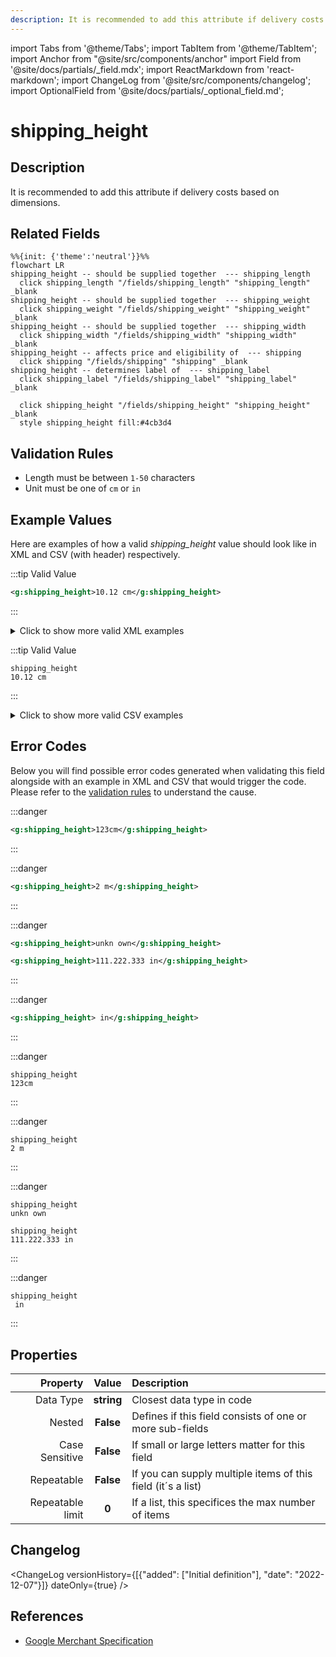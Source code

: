 ```yaml
---
description: It is recommended to add this attribute if delivery costs based on dimensions.
---
```


import Tabs from '@theme/Tabs';
import TabItem from '@theme/TabItem';
import Anchor from "@site/src/components/anchor"
import Field from '@site/docs/partials/_field.mdx';
import ReactMarkdown from 'react-markdown';
import ChangeLog from '@site/src/components/changelog';
import OptionalField from '@site/docs/partials/_optional_field.md';

# shipping_height

<OptionalField/>

## Description

It is recommended to add this attribute if delivery costs based on dimensions.


## Related Fields

```mermaid
%%{init: {'theme':'neutral'}}%%
flowchart LR
shipping_height -- should be supplied together  --- shipping_length
  click shipping_length "/fields/shipping_length" "shipping_length" _blank
shipping_height -- should be supplied together  --- shipping_weight
  click shipping_weight "/fields/shipping_weight" "shipping_weight" _blank
shipping_height -- should be supplied together  --- shipping_width
  click shipping_width "/fields/shipping_width" "shipping_width" _blank
shipping_height -- affects price and eligibility of  --- shipping
  click shipping "/fields/shipping" "shipping" _blank
shipping_height -- determines label of  --- shipping_label
  click shipping_label "/fields/shipping_label" "shipping_label" _blank

  click shipping_height "/fields/shipping_height" "shipping_height" _blank
  style shipping_height fill:#4cb3d4
```




## Validation Rules

- Length must be between `1-50` characters
- Unit must be one of `cm` or `in`


## Example Values

Here are examples of how a valid *shipping_height* value  should look like in XML and CSV (with header) respectively.

<Tabs>
  <TabItem value="valid_xml" label="XML" default>

:::tip Valid Value

```xml
<g:shipping_height>10.12 cm</g:shipping_height>
```

:::

<details>
  <summary>Click to show more valid XML examples</summary>
  <div>

```xml
<g:shipping_height>10.12 cm</g:shipping_height>
```

```xml
<g:shipping_height>0 cm</g:shipping_height>
```

```xml
<g:shipping_height>0.0 in</g:shipping_height>
```

```xml
<g:shipping_height>11 cm</g:shipping_height>
```

```xml
<g:shipping_height>15.2 in</g:shipping_height>
```


  </div>
</details>

 </TabItem>
  <TabItem value="valid_csv" label="CSV">

:::tip Valid Value

```csv
shipping_height
10.12 cm
```

:::

<details>
  <summary>Click to show more valid CSV examples</summary>
  <div>

```csv
shipping_height
10.12 cm
```

```csv
shipping_height
0 cm
```

```csv
shipping_height
0.0 in
```

```csv
shipping_height
11 cm
```

```csv
shipping_height
15.2 in
```


  </div>
</details>

  </TabItem>
</Tabs>

## Error Codes

Below you will find possible error codes generated when validating this field alongside with an example in XML and CSV that would trigger the code. Please refer to the [validation rules](#validation-rules) to understand the cause.

<Tabs>
  <TabItem value="invalid_xml" label="XML" default>

:::danger <Anchor id="validation_invalid_format" title="validation_invalid_format" />

```xml
<g:shipping_height>123cm</g:shipping_height>
```

:::

:::danger <Anchor id="validation_invalid_length_unit" title="validation_invalid_length_unit" />

```xml
<g:shipping_height>2 m</g:shipping_height>
```

:::

:::danger <Anchor id="validation_invalid_value" title="validation_invalid_value" />

```xml
<g:shipping_height>unkn own</g:shipping_height>
```
```xml
<g:shipping_height>111.222.333 in</g:shipping_height>
```

:::

:::danger <Anchor id="validation_missing_value" title="validation_missing_value" />

```xml
<g:shipping_height> in</g:shipping_height>
```

:::


 </TabItem>
  <TabItem value="invalid_csv" label="CSV">

:::danger <Anchor id="validation_invalid_format" title="validation_invalid_format" />

```csv
shipping_height
123cm
```

:::

:::danger <Anchor id="validation_invalid_length_unit" title="validation_invalid_length_unit" />

```csv
shipping_height
2 m
```

:::

:::danger <Anchor id="validation_invalid_value" title="validation_invalid_value" />

```csv
shipping_height
unkn own
```
```csv
shipping_height
111.222.333 in
```

:::

:::danger <Anchor id="validation_missing_value" title="validation_missing_value" />

```csv
shipping_height
 in
```

:::


  </TabItem>
</Tabs>

## Properties

|     **Property** |         **Value**          | **Description**                                              |
|-----------------:|:--------------------------:|:-------------------------------------------------------------|
|        Data Type |    **string**     | Closest data type in code                                    |
|           Nested |      **False**      | Defines if this field consists of one or more sub-fields     |
|   Case Sensitive |  **False**  | If small or large letters matter for this field              |
|       Repeatable |    **False**    | If you can supply multiple items of this field (it´s a list) |
| Repeatable limit | **0** | If a list, this specifices the max number of items           |

## Changelog
<ChangeLog versionHistory={[{"added": ["Initial definition"], "date": "2022-12-07"}]} dateOnly={true} />

## References
- [Google Merchant Specification](https://support.google.com/merchants/answer/6324498?hl=en-GB&ref_topic=6324338)
